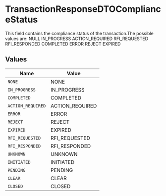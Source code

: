 # TransactionResponseDTOComplianceStatus

This field contains the compliance status of the transaction.The possible values are:
NULL
IN_PROGRESS
ACTION_REQUIRED
RFI_REQUESTED
RFI_RESPONDED
COMPLETED
ERROR
REJECT
EXPIRED


## Values

| Name              | Value             |
| ----------------- | ----------------- |
| `NONE`            | NONE              |
| `IN_PROGRESS`     | IN_PROGRESS       |
| `COMPLETED`       | COMPLETED         |
| `ACTION_REQUIRED` | ACTION_REQUIRED   |
| `ERROR`           | ERROR             |
| `REJECT`          | REJECT            |
| `EXPIRED`         | EXPIRED           |
| `RFI_REQUESTED`   | RFI_REQUESTED     |
| `RFI_RESPONDED`   | RFI_RESPONDED     |
| `UNKNOWN`         | UNKNOWN           |
| `INITIATED`       | INITIATED         |
| `PENDING`         | PENDING           |
| `CLEAR`           | CLEAR             |
| `CLOSED`          | CLOSED            |